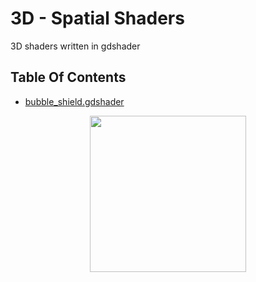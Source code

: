 
# 3D - Spatial Shaders
3D shaders written in gdshader 

## Table Of Contents
- [bubble_shield.gdshader](bubble_shield.gdshader)
<div style="text-align: center;">
  <img src="https://github.com/wokidoo/Handy_Godot_Shaders/assets/77600208/1225afa5-9bc7-44dd-9372-efc8f0a27f81" width="250" />
</div>

